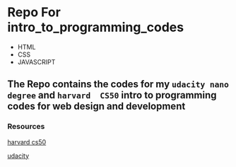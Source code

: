 # Repo For intro_to_programming_codes

- HTML
- CSS
- JAVASCRIPT

## The Repo contains the codes for my `udacity nano degree` and `harvard  CS50` intro to programming codes for web design and development

### Resources
[harvard cs50](https://www.youtube.com/watch?v=8mAITcNt710&t=72406s)

[udacity](https://learn.udacity.com)
